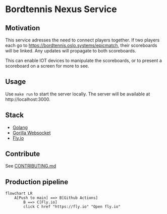 # Bordtennis Nexus Service

## Motivation

This service adresses the need to connect players together. If two players each go to
https://bordtennis.oslo.systems/epicmatch, their scoreboards will be linked. Any updates will propagate to both scoreboards.

This can enable IOT devices to manipulate the scoreboards, or to present a scoreboard on a screen for more to see.

## Usage

Use `make run` to start the server locally. The server will be available at http://localhost:3000.

## Stack

- [Golang](https://golang.org/)
- [Gorilla Websocket](https://github.com/gorilla/websocket)
- [Fly.io](https://fly.io/)

## Contribute

See [CONTRIBUTING.md](./CONTRIBUTING.md)

## Production pipeline

```mermaid
flowchart LR
    A[Push to main] ==> B[Github Actions]
		B ==> C[Fly.io]
		click C href "https://fly.io" "Open fly.io"
```
